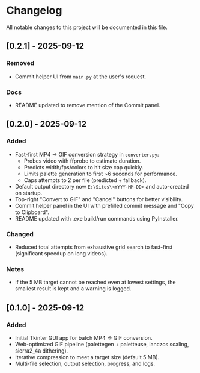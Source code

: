 # Changelog

All notable changes to this project will be documented in this file.

## [0.2.1] - 2025-09-12
### Removed
- Commit helper UI from `main.py` at the user's request.

### Docs
- README updated to remove mention of the Commit panel.

## [0.2.0] - 2025-09-12
### Added
- Fast-first MP4 → GIF conversion strategy in `converter.py`:
  - Probes video with ffprobe to estimate duration.
  - Predicts width/fps/colors to hit size cap quickly.
  - Limits palette generation to first ~6 seconds for performance.
  - Caps attempts to 2 per file (predicted + fallback).
- Default output directory now `E:\Sites\<YYYY-MM-DD>` and auto-created on startup.
- Top-right "Convert to GIF" and "Cancel" buttons for better visibility.
- Commit helper panel in the UI with prefilled commit message and "Copy to Clipboard".
- README updated with .exe build/run commands using PyInstaller.

### Changed
- Reduced total attempts from exhaustive grid search to fast-first (significant speedup on long videos).

### Notes
- If the 5 MB target cannot be reached even at lowest settings, the smallest result is kept and a warning is logged.

## [0.1.0] - 2025-09-12
### Added
- Initial Tkinter GUI app for batch MP4 → GIF conversion.
- Web-optimized GIF pipeline (palettegen + paletteuse, lanczos scaling, sierra2_4a dithering).
- Iterative compression to meet a target size (default 5 MB).
- Multi-file selection, output selection, progress, and logs.
